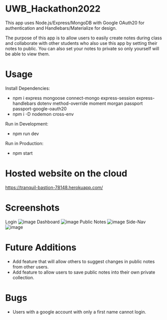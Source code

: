 # UWB_Hackathon2022

This app uses Node.js/Express/MongoDB with Google OAuth20 for authentication and Handlebars/Materialize for design. 

The purpose of this app is to allow users to easily create notes during class and collaborate with other students who also use this app by setting their notes to public. You can also set your notes to private so only yourself will be able to view them. 

# Usage
Install Dependencies:
  - npm i express mongoose connect-mongo express-session express-handlebars dotenv method-override moment morgan passport passport-google-oauth20
  - npm i -D nodemon cross-env
  
Run in Development:
  - npm run dev
  
Run in Production:
  - npm start
  
# Hosted website on the cloud
https://tranquil-bastion-78148.herokuapp.com/ 

# Screenshots
Login
![image](https://user-images.githubusercontent.com/77636982/168485281-3df4e3cf-9a59-466f-989f-17764c3d2558.png)
Dashboard
![image](https://user-images.githubusercontent.com/77636982/168485369-535b9908-2844-4525-a834-5972e4cfd3eb.png)
Public Notes
![image](https://user-images.githubusercontent.com/77636982/168485390-7df2783c-a582-4be6-903e-e84df1e7eb1e.png)
Side-Nav
![image](https://user-images.githubusercontent.com/77636982/168485424-2c538597-864e-4cc4-9a2a-32ea1cab096c.png)


# Future Additions

- Add feature that will allow others to suggest changes in public notes from other users.
- Add feature to allow users to save public notes into their own private collection.

# Bugs
- Users with a google account with only a first name cannot login. 

